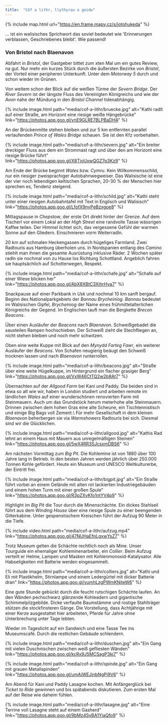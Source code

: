 ```yaml
---
title:  "Côf a lithr, llythyrau a geidw"
---
```


{% include map.html url="https://en.frame.mapy.cz/s/jotohukeda" %}

... ist ein walisisches Sprichwort das soviel bedeutet wie 'Erinnerungen verblassen, Geschriebenes bleibt'.
Wie passend!

### Von Bristol nach Blaenavon ###

Abfahrt in *Bristol*, der Gastgeber bittet zum xten Mal um ein gutes Review, na gut.
Nur mehr ein kurzes Stück durch die äußersten Bezirke von *Bristol*, der Vorteil einer peripheren Unterkunft.
Unter dem *Motorway 5* durch und schon wieder im Grünen.

Von weitem schon der Blick auf die weißen Türme der *Severn Bridge*.
Der *River Severn* ist der längste Fluss des Vereinigten Königreichs und wie der *Avon* nahe der Mündung in den *Bristol Channel* tidenabhängig.

{% include image.html path="media/cof-a-lithr/bruecke.jpg" alt="Kathi radlt auf einer Straße, am Horizont eine riesige weiße Hängebrücke" link="https://photos.app.goo.gl/vnE9GLRE7BLPBaDHA" %}

An der Brückenmitte stehen bleiben und zur 5 km entfernten parallel verlaufenden *Prince of Wales Bridge* schauen.
Sie ist den Kfz vorbehalten.

{% include image.html path="media/cof-a-lithr/severn.jpg" alt="Ein breiter dreckiger Fluss aus dem ein Strommast ragt und über den am Horizont eine riesige Brücke führt" link="https://photos.app.goo.gl/X8TioUxwQGZ7p3Kz9" %}

Am Ende der Brücke beginnt *Wales* bzw. *Cymru*.
Kein Willkommensschild, nur ein riesiger zweisprachiger Autobahnwegweiser.
Das Walisische ist eine der vier noch lebendigen keltischen Sprachen, 20-30 % der Menschen hier sprechen es, Tendenz steigend.

{% include image.html path="media/cof-a-lithr/schild.jpg" alt="Kathi steht unter einer riesigen Autobahntafel mit Text in Englisch und Walisisch" link="https://photos.app.goo.gl/LfofX9nyPeBzxgoe8" %}

Mittagspause in *Chepstow*, der erste Ort direkt hinter der Grenze.
Auf dem Tischerl vor einem Lokal an der *High Street* eine randvolle Tasse wässrigen Kaffee teilen.
Der Himmel lichtet sich, das vergessene Gefühl der warmen Sonne auf den Gliedern.
Einschmieren vorm Weiterradln.

20 km auf schmalen Heckengassen durch hügeliges Farmland.
Zwei Radtouris aus Hamburg überholen uns.
In Nordspanien entlang des *Camino* stiehlt man ihnen die gesamte Ausrüstung inklusive Räder.
2 Wochen später radln sie nochmal von zu Hause los Richtung Schottland.
Angeblich fahren sie hauptsächlich auf Schotterwegen, Respekt.

{% include image.html path="media/cof-a-lithr/schafe.jpg" alt="Schafe auf einer Wiese blicken her" link="https://photos.app.goo.gl/AbX8XBtC3XihrHya7" %}

Snackpause auf einer Parkbank in *Usk* und nochmal 10 km sanft bergauf.
Beginn des Nationalparkgebiets der *Bannau Brycheiniog*.
*Bannau* bedeutet im Walisischen Gipfel, *Brycheiniog* der Name eines frühmittelalterlichen Königreichs der Gegend.
Im Englischen tauft man die Bergkette *Brecon Beacons*.

Über einen Ausläufer der *Beacons* nach *Blaenavon*.
Schweißgebadet die sausteilen Rampen hochschieben.
Der Schweiß zieht die Stechfliegen an, nicht stehen bleiben und noch mehr schwitzen.

Oben eine weite Kuppe mit Blick auf den *Mynydd Farteg Fawr*, ein weiterer Ausläufer der *Beacons*.
Von Schafen neugierig beäugt den Schweiß trocknen lassen und nach *Blaenavon* runterrollen.

{% include image.html path="media/cof-a-lithr/beacons.jpg" alt="Straße über eine weite Hügelkuppe, im Hintergrund ein flacher grasiger Berg" link="https://photos.app.goo.gl/VxW46CtTQ2w2b8At7" %}

Übernachten auf der *Allgood Farm* bei Kani und Paddy.
Die beiden sind in etwa so alt wie wir, haben in London studiert und arbeiten remote im ländlichen *Wales* auf einer wunderschönen renovierten Farm mit Steinmauern.
Auch um das Grundstück herum meterhohe alte Steinmauern.
Drinnen zwischen dem hohen Gras eine alte Scheune, ein Tischtennistisch und einige Big Bags voll Zement.\\
Für mehr Gesellschaft in dem kleinen *Blaenavon* beherbergen sie via *Warmshowers* Radtouris bei sich.
Diesmal sind wir die Glücklichen.

{% include image.html path="media/cof-a-lithr/allgood.jpg" alt="Kathis Rad lehnt an einem Haus mit Mauern aus unregelmäßigen Steinen" link="https://photos.app.goo.gl/5wX4RR3SJcsxmDBS6" %}

Am nächsten Vormittag zum *Big Pit*.
Die Kohlemine ist von 1880 über 100 Jahre lang in Betrieb.
In den besten Jahren werden jährlich über 250.000 Tonnen Kohle gefördert.
Heute ein Museum und UNESCO Weltkulturerbe, der Eintritt frei.

{% include image.html path="media/cof-a-lithr/bigpit.jpg" alt="Ein Straße führt vorbei an einem Gelände mit alten rot lackierten Industriegebäuden und einem hohen Turm mit einer großen Spule" link="https://photos.app.goo.gl/R3pZXvKfo1ntYV4p9" %}

Highlight im *Big Pit* die Tour durch die Minenschächte.
Ein dickes Stahlseil führt aus dem *Winding House* über eine riesige Spule zu einer beengenden Gitterkabine.
Unter gespenstischem Kreischen führt der Aufzug 90 Meter in die Tiefe.

{% include video.html path="media/cof-a-lithr/aufzug.mp4" link="https://photos.app.goo.gl/47NUHaEfnLgxwYsZ7" %}

Trotz Museum gelten die Schächte rechtlich noch als Mine.
Unser Tourguide ein ehemaliger Kohleminenarbeiter, ein *Collier*.
Beim Aufzug verteilt er Helme, Lampen und Masken mit Kohlenmonoxid-Katalysator.
Alle Habseligkeiten mit Batterie werden eingesammelt.

{% include image.html path="media/cof-a-lithr/colliers.jpg" alt="Kathi und Eli mit Plastikhelm, Stirnlampe und einem Ledergürtel mit dicker Batterie dran" link="https://photos.app.goo.gl/vumhLzgPWmKNiteW6" %}

Eine gute Stunde gebückt durch die feucht rutschigen Schächte laufen.
An den Wänden pechschwarz glänzende Kohleadern und gigantische Schimmelpilzgebilde.
Dicke verfaulte Baumstämme und rostige Stahlträger stützen die stockfinsteren Gänge.
Die Vorstellung, dass Achtjährige mit einer Kerze ausgestattet hier arbeiteten, Pferde für Jahre ohne Unterbrechung unter Tage lebten.

Wieder im Tageslicht auf ein Sandwich und eine Tasse Tee ins Museumscafé.
Durch die restlichen Gebäude schlendern.

{% include image.html path="media/cof-a-lithr/duschen.jpg" alt="Ein Gang mit vielen Duschnischen zwischen weiß gefliesten Wänden" link="https://photos.app.goo.gl/kcRx9J5MCSagP3kj7" %}

{% include image.html path="media/cof-a-lithr/spinde.jpg" alt="Ein Gang mit grauen Metallspinden" link="https://photos.app.goo.gl/umAiWEJinbNgPj9V6" %}

Am Abend für Kani und Paddy Lasagne kochen.
Mit Anfängerglück bei *Ticket to Ride* gewinnen und bis spätabends diskutieren.
Zum ersten Mal auf der Reise wie daheim fühlen.

{% include image.html path="media/cof-a-lithr/lasagne.jpg" alt="Eine Terrine voll Lasagne steht auf einem Gasherd" link="https://photos.app.goo.gl/9bMz4SyBA1YjaQfo9" %}


